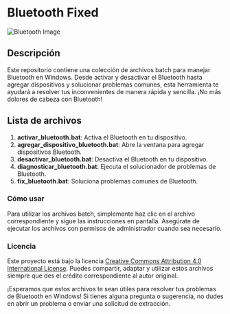 # Bluetooth Fixed

![Bluetooth Image](path/to/your/image.png)

## Descripción
Este repositorio contiene una colección de archivos batch para manejar Bluetooth en Windows. Desde activar y desactivar el Bluetooth hasta agregar dispositivos y solucionar problemas comunes, esta herramienta te ayudará a resolver tus inconvenientes de manera rápida y sencilla. ¡No más dolores de cabeza con Bluetooth!

## Lista de archivos
1. **activar_bluetooth.bat**: Activa el Bluetooth en tu dispositivo.
2. **agregar_dispositivo_bluetooth.bat**: Abre la ventana para agregar dispositivos Bluetooth.
3. **desactivar_bluetooth.bat**: Desactiva el Bluetooth en tu dispositivo.
4. **diagnosticar_bluetooth.bat**: Ejecuta el solucionador de problemas de Bluetooth.
5. **fix_bluetooth.bat**: Soluciona problemas comunes de Bluetooth.

### Cómo usar
Para utilizar los archivos batch, simplemente haz clic en el archivo correspondiente y sigue las instrucciones en pantalla. Asegúrate de ejecutar los archivos con permisos de administrador cuando sea necesario.

### Licencia
Este proyecto está bajo la licencia [Creative Commons Attribution 4.0 International License](https://creativecommons.org/licenses/by/4.0/). Puedes compartir, adaptar y utilizar estos archivos siempre que des el crédito correspondiente al autor original.

¡Esperamos que estos archivos te sean útiles para resolver tus problemas de Bluetooth en Windows! Si tienes alguna pregunta o sugerencia, no dudes en abrir un problema o enviar una solicitud de extracción.
